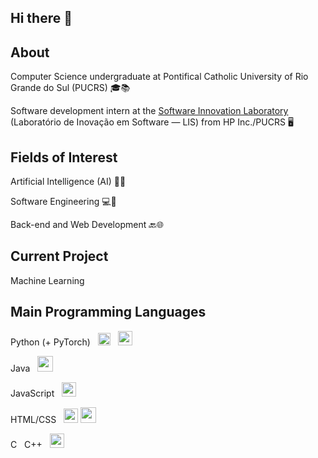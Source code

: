 ## Hi there 👋



## About 


Computer Science undergraduate at Pontifical Catholic University of Rio Grande do Sul (PUCRS) 🎓📚

Software development intern at the [Software Innovation Laboratory](https://github.com/lispucrs) (Laboratório de Inovação em Software — LIS) from HP Inc./PUCRS 🖥️   

## Fields of Interest 

Artificial Intelligence (AI) 🤖🧠

Software Engineering 💻🔧

Back-end and Web Development 🔙🌐

## Current Project 
Machine Learning

## Main Programming Languages 
Python (+ PyTorch)  &nbsp; <img src="https://github.com/ViniTurani/ViniTurani/assets/107414584/4a1d804a-a4c7-42cf-8ce2-09ab6892f016" height=20> &nbsp;  <img src="https://github.com/ViniTurani/ViniTurani/assets/107414584/fe446dba-913e-4489-b43a-3633bf241339" height=23>

 Java  &nbsp;   <img src="https://github.com/ViniTurani/ViniTurani/assets/107414584/489bf450-fb2c-41d2-8690-a710ba78b544" height=25>

JavaScript  &nbsp; <img src="https://github.com/ViniTurani/ViniTurani/assets/107414584/33384cd3-e601-4aa1-9ee7-302de043a0e3" height=23>

HTML/CSS  &nbsp;   <img src="https://github.com/ViniTurani/ViniTurani/assets/107414584/f417b157-1c00-44e5-9e82-5f965d8b1edd" height=23>   <img src="https://github.com/ViniTurani/ViniTurani/assets/107414584/eda19bb0-8837-46a0-aeb8-4abfbf2d95c2" height=25>

C &nbsp;  C++  &nbsp;   <img src="https://github.com/ViniTurani/ViniTurani/assets/107414584/c96e6285-dbac-4525-bf46-7345470b37a3" height=23>







